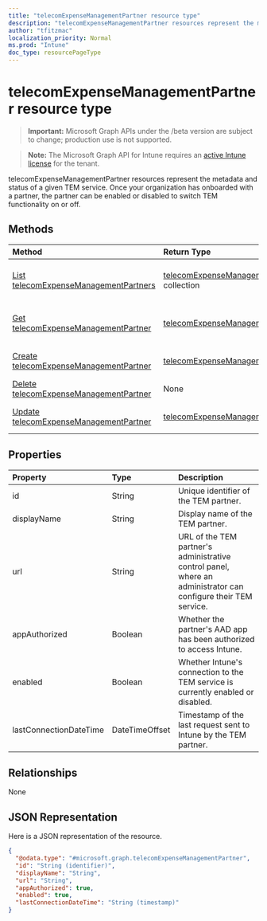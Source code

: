 ```yaml
---
title: "telecomExpenseManagementPartner resource type"
description: "telecomExpenseManagementPartner resources represent the metadata and status of a given TEM service. Once your organization has onboarded with a partner, the partner can be enabled or disabled to switch TEM functionality on or off."
author: "tfitzmac"
localization_priority: Normal
ms.prod: "Intune"
doc_type: resourcePageType
---
```


# telecomExpenseManagementPartner resource type

> **Important:** Microsoft Graph APIs under the /beta version are subject to change; production use is not supported.

> **Note:** The Microsoft Graph API for Intune requires an [active Intune license](https://go.microsoft.com/fwlink/?linkid=839381) for the tenant.

telecomExpenseManagementPartner resources represent the metadata and status of a given TEM service. Once your organization has onboarded with a partner, the partner can be enabled or disabled to switch TEM functionality on or off.

## Methods
|Method|Return Type|Description|
|:---|:---|:---|
|[List telecomExpenseManagementPartners](../api/intune-tem-telecomexpensemanagementpartner-list.md)|[telecomExpenseManagementPartner](../resources/intune-tem-telecomexpensemanagementpartner.md) collection|List properties and relationships of the [telecomExpenseManagementPartner](../resources/intune-tem-telecomexpensemanagementpartner.md) objects.|
|[Get telecomExpenseManagementPartner](../api/intune-tem-telecomexpensemanagementpartner-get.md)|[telecomExpenseManagementPartner](../resources/intune-tem-telecomexpensemanagementpartner.md)|Read properties and relationships of the [telecomExpenseManagementPartner](../resources/intune-tem-telecomexpensemanagementpartner.md) object.|
|[Create telecomExpenseManagementPartner](../api/intune-tem-telecomexpensemanagementpartner-create.md)|[telecomExpenseManagementPartner](../resources/intune-tem-telecomexpensemanagementpartner.md)|Create a new [telecomExpenseManagementPartner](../resources/intune-tem-telecomexpensemanagementpartner.md) object.|
|[Delete telecomExpenseManagementPartner](../api/intune-tem-telecomexpensemanagementpartner-delete.md)|None|Deletes a [telecomExpenseManagementPartner](../resources/intune-tem-telecomexpensemanagementpartner.md).|
|[Update telecomExpenseManagementPartner](../api/intune-tem-telecomexpensemanagementpartner-update.md)|[telecomExpenseManagementPartner](../resources/intune-tem-telecomexpensemanagementpartner.md)|Update the properties of a [telecomExpenseManagementPartner](../resources/intune-tem-telecomexpensemanagementpartner.md) object.|

## Properties
|Property|Type|Description|
|:---|:---|:---|
|id|String|Unique identifier of the TEM partner.|
|displayName|String|Display name of the TEM partner.|
|url|String|URL of the TEM partner's administrative control panel, where an administrator can configure their TEM service.|
|appAuthorized|Boolean|Whether the partner's AAD app has been authorized to access Intune.|
|enabled|Boolean|Whether Intune's connection to the TEM service is currently enabled or disabled.|
|lastConnectionDateTime|DateTimeOffset|Timestamp of the last request sent to Intune by the TEM partner.|

## Relationships
None

## JSON Representation
Here is a JSON representation of the resource.
<!-- {
  "blockType": "resource",
  "keyProperty": "id",
  "@odata.type": "microsoft.graph.telecomExpenseManagementPartner"
}
-->
``` json
{
  "@odata.type": "#microsoft.graph.telecomExpenseManagementPartner",
  "id": "String (identifier)",
  "displayName": "String",
  "url": "String",
  "appAuthorized": true,
  "enabled": true,
  "lastConnectionDateTime": "String (timestamp)"
}
```




